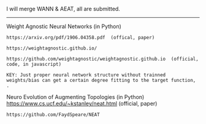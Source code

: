 I will merge WANN & AEAT, all are submitted. 

---------

Weight Agnostic Neural Networks  (in Python)

    https://arxiv.org/pdf/1906.04358.pdf  (offical, paper)
    
    https://weightagnostic.github.io/    
 
    https://github.com/weightagnostic/weightagnostic.github.io  (official, code, in javascript)
    
    KEY: Just proper neural network structure without trainned weights/bias can get a certain degree fitting to the target function, .
    

Neuro Evolution of Augmenting Topologies  (in Python)
    https://www.cs.ucf.edu/~kstanley/neat.html  (official, paper)

    https://github.com/FaydSpeare/NEAT

    
